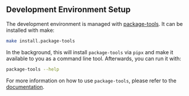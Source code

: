 ## Development Environment Setup

The development environment is managed with [package-tools](http://tools.doc.axelera.ai/py/dev/package-tools). It can be installed with make:

```bash
make install.package-tools
```

In the background, this will install `package-tools` via `pipx` and make it available to you as a command line tool. Afterwards, you can run it with:

```bash
package-tools --help
```

For more information on how to use `package-tools`, please refer to the [documentation](http://tools.doc.axelera.ai/py/dev/package-tools).
